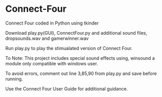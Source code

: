 # Connect-Four
Connect Four coded in Python using tkinder

Download play.py(GUI), ConnectFour.py and additional sound files, dropsounds.wav and gamerwinner.wav

Run play.py to play the stimualated version of Connect Four.

To Note: This project includes special sound effects using, winsound a module only compatible with windows user.

  To avoid errors, comment out line 3,85,90 from play.py and save before running.

Use the Connect Four User Guide for additional guidance.


